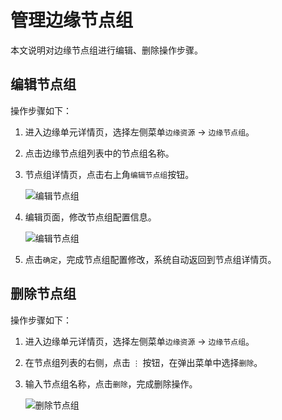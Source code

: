 # 管理边缘节点组

本文说明对边缘节点组进行编辑、删除操作步骤。

## 编辑节点组

操作步骤如下：

1. 进入边缘单元详情页，选择左侧菜单`边缘资源` -> `边缘节点组`。

2. 点击边缘节点组列表中的节点组名称。

3. 节点组详情页，点击右上角`编辑节点组`按钮。

    ![编辑节点组](https://docs.daocloud.io/daocloud-docs-images/docs/zh/docs/kant/images/manage-group-01.png)

4. 编辑页面，修改节点组配置信息。

    ![编辑节点组](https://docs.daocloud.io/daocloud-docs-images/docs/zh/docs/kant/images/manage-group-02.png)

5. 点击`确定`，完成节点组配置修改，系统自动返回到节点组详情页。

## 删除节点组

操作步骤如下：

1. 进入边缘单元详情页，选择左侧菜单`边缘资源` -> `边缘节点组`。

2. 在节点组列表的右侧，点击 `⋮` 按钮，在弹出菜单中选择`删除`。

3. 输入节点组名称，点击`删除`，完成删除操作。

    ![删除节点组](https://docs.daocloud.io/daocloud-docs-images/docs/zh/docs/kant/images/manage-group-03.png)
